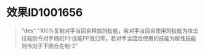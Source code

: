 # 效果ID1001656
> "des":"100%复制对手当回合释放的技能，若对手当回合使用的技能为攻击技能则令对手随机1个技能PP值归零，若对手当回合使用的技能为属性技能则令对手下回合先制-2"
